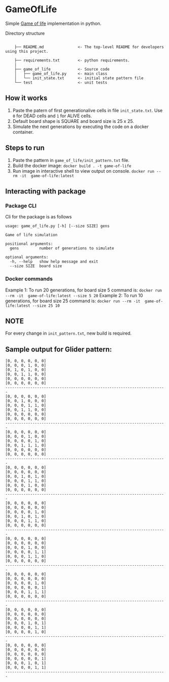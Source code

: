 # GameOfLife
Simple [Game of life](https://en.wikipedia.org/wiki/Conway%27s_Game_of_Life) implementation in python.

Directory structure

```

    ├── README.md               <- The top-level README for developers using this project.

    ├── requirements.txt        <- python requirements.
    |
    ├── game_of_life            <- Source code
    │   ├── game_of_life.py     <- main class
    │   └── init_state.txt      <- initial state pattern file
    └── test                    <- unit tests
```

## How it works

1. Paste the patern of first generationalive cells in file `init_state.txt`. Use `0` for DEAD cells and `1` for ALIVE cells.
2. Default board shape is SQUARE and board size is 25 x 25.
3. Simulate the next generations by executing the code on a docker container.


## Steps to run

1. Paste the pattern in `game_of_life/init_pattern.txt` file.
2. Build the docker image: `docker build . -t game-of-life`
3. Run image in interactive shell to view output on console. `docker run --rm -it  game-of-life:latest`


## Interacting with package

### Package CLI

Cli for the package is as follows

```
usage: game_of_life.py [-h] [--size SIZE] gens

Game of life simulation

positional arguments:
  gens         number of generations to simulate

optional arguments:
  -h, --help   show help message and exit
  --size SIZE  board size
```

### Docker commands 

Example 1: To run 20 generations, for board size 5 command is: `docker run --rm -it  game-of-life:latest --size 5 20`
Example 2: To run 10 generations, for board size 25 command is: `docker run --rm -it  game-of-life:latest --size 25 10`

## NOTE
 For every change in `init_pattern.txt`, new build is required.



## Sample output for Glider pattern:
```
[0, 0, 0, 0, 0, 0]
[0, 0, 0, 1, 0, 0]
[0, 1, 0, 1, 0, 0]
[0, 0, 1, 1, 0, 0]
[0, 0, 0, 0, 0, 0]
[0, 0, 0, 0, 0, 0]
-----------------------------------------------------------------------
[0, 0, 0, 0, 0, 0]
[0, 0, 1, 0, 0, 0]
[0, 0, 0, 1, 1, 0]
[0, 0, 1, 1, 0, 0]
[0, 0, 0, 0, 0, 0]
[0, 0, 0, 0, 0, 0]
-----------------------------------------------------------------------
[0, 0, 0, 0, 0, 0]
[0, 0, 0, 1, 0, 0]
[0, 0, 0, 0, 1, 0]
[0, 0, 1, 1, 1, 0]
[0, 0, 0, 0, 0, 0]
[0, 0, 0, 0, 0, 0]
-----------------------------------------------------------------------
[0, 0, 0, 0, 0, 0]
[0, 0, 0, 0, 0, 0]
[0, 0, 1, 0, 1, 0]
[0, 0, 0, 1, 1, 0]
[0, 0, 0, 1, 0, 0]
[0, 0, 0, 0, 0, 0]
-----------------------------------------------------------------------
[0, 0, 0, 0, 0, 0]
[0, 0, 0, 0, 0, 0]
[0, 0, 0, 0, 1, 0]
[0, 0, 1, 0, 1, 0]
[0, 0, 0, 1, 1, 0]
[0, 0, 0, 0, 0, 0]
-----------------------------------------------------------------------
[0, 0, 0, 0, 0, 0]
[0, 0, 0, 0, 0, 0]
[0, 0, 0, 1, 0, 0]
[0, 0, 0, 0, 1, 1]
[0, 0, 0, 1, 1, 0]
[0, 0, 0, 0, 0, 0]
-----------------------------------------------------------------------
[0, 0, 0, 0, 0, 0]
[0, 0, 0, 0, 0, 0]
[0, 0, 0, 0, 1, 0]
[0, 0, 0, 0, 0, 1]
[0, 0, 0, 1, 1, 1]
[0, 0, 0, 0, 0, 0]
-----------------------------------------------------------------------
[0, 0, 0, 0, 0, 0]
[0, 0, 0, 0, 0, 0]
[0, 0, 0, 0, 0, 0]
[0, 0, 0, 1, 0, 1]
[0, 0, 0, 0, 1, 1]
[0, 0, 0, 0, 1, 0]
-----------------------------------------------------------------------
[0, 0, 0, 0, 0, 0]
[0, 0, 0, 0, 0, 0]
[0, 0, 0, 0, 0, 0]
[0, 0, 0, 0, 0, 1]
[0, 0, 0, 1, 0, 1]
[0, 0, 0, 0, 1, 1]
-----------------------------------------------------------------------
```